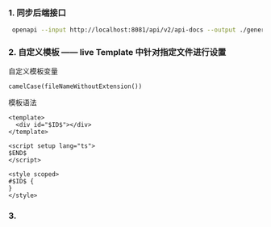 ### 1. 同步后端接口

```bash
 openapi --input http://localhost:8081/api/v2/api-docs --output ./generated --client axios
```

### 2. 自定义模板 —— live Template 中针对指定文件进行设置

自定义模板变量

```text
camelCase(fileNameWithoutExtension())
```

模板语法

```text
<template>
  <div id="$ID$"></div>
</template>

<script setup lang="ts">
$END$
</script>

<style scoped>
#$ID$ {
}
</style>
```

### 3. 